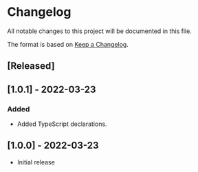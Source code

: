 # Changelog
All notable changes to this project will be documented in this file.

The format is based on [Keep a Changelog](https://keepachangelog.com/en/1.0.0/).

## [Released]

## [1.0.1] - 2022-03-23

### Added
- Added TypeScript declarations.

## [1.0.0] - 2022-03-23

- Initial release
